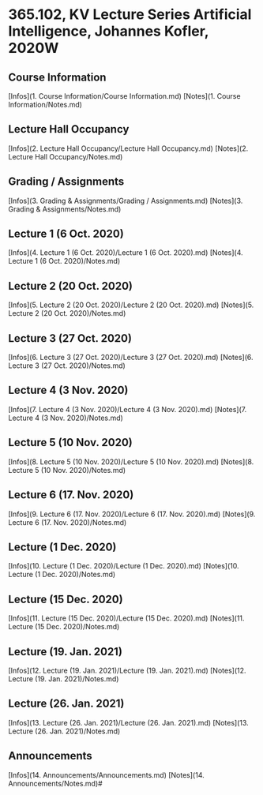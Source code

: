 # 365.102, KV Lecture Series Artificial Intelligence, Johannes Kofler, 2020W

## Course Information
[Infos](1. Course Information/Course Information.md)
[Notes](1. Course Information/Notes.md)

## Lecture Hall Occupancy
[Infos](2. Lecture Hall Occupancy/Lecture Hall Occupancy.md)
[Notes](2. Lecture Hall Occupancy/Notes.md)

## Grading / Assignments
[Infos](3. Grading & Assignments/Grading / Assignments.md)
[Notes](3. Grading & Assignments/Notes.md)

## Lecture 1 (6 Oct. 2020)
[Infos](4. Lecture 1 (6 Oct. 2020)/Lecture 1 (6 Oct. 2020).md)
[Notes](4. Lecture 1 (6 Oct. 2020)/Notes.md)

## Lecture 2 (20 Oct. 2020)
[Infos](5. Lecture 2 (20 Oct. 2020)/Lecture 2 (20 Oct. 2020).md)
[Notes](5. Lecture 2 (20 Oct. 2020)/Notes.md)

## Lecture 3 (27 Oct. 2020)
[Infos](6. Lecture 3 (27 Oct. 2020)/Lecture 3 (27 Oct. 2020).md)
[Notes](6. Lecture 3 (27 Oct. 2020)/Notes.md)

## Lecture 4 (3 Nov. 2020)
[Infos](7. Lecture 4 (3 Nov. 2020)/Lecture 4 (3 Nov. 2020).md)
[Notes](7. Lecture 4 (3 Nov. 2020)/Notes.md)

## Lecture 5 (10 Nov. 2020)
[Infos](8. Lecture 5 (10 Nov. 2020)/Lecture 5 (10 Nov. 2020).md)
[Notes](8. Lecture 5 (10 Nov. 2020)/Notes.md)

## Lecture 6 (17. Nov. 2020)
[Infos](9. Lecture 6 (17. Nov. 2020)/Lecture 6 (17. Nov. 2020).md)
[Notes](9. Lecture 6 (17. Nov. 2020)/Notes.md)

## Lecture (1 Dec. 2020)
[Infos](10. Lecture (1 Dec. 2020)/Lecture (1 Dec. 2020).md)
[Notes](10. Lecture (1 Dec. 2020)/Notes.md)

## Lecture (15 Dec. 2020)
[Infos](11. Lecture (15 Dec. 2020)/Lecture (15 Dec. 2020).md)
[Notes](11. Lecture (15 Dec. 2020)/Notes.md)

## Lecture (19. Jan. 2021)
[Infos](12. Lecture (19. Jan. 2021)/Lecture (19. Jan. 2021).md)
[Notes](12. Lecture (19. Jan. 2021)/Notes.md)

## Lecture (26. Jan. 2021)
[Infos](13. Lecture (26. Jan. 2021)/Lecture (26. Jan. 2021).md)
[Notes](13. Lecture (26. Jan. 2021)/Notes.md)

## Announcements
[Infos](14. Announcements/Announcements.md)
[Notes](14. Announcements/Notes.md)#